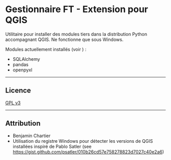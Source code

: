 # Gestionnaire FT - Extension pour QGIS

Utilitaire pour installer des modules tiers dans la distribution Python accompagnant QGIS.
Ne fonctionne que sous Windows.

Modules actuellement installés (voir ) :

* SQLAlchemy
* pandas
* openpyxl

----

## Licence

[GPL v3](LICENSE)

----

## Attribution

* Benjamin Chartier
* Utilisation du registre Windows pour détecter les versions de QGIS installées inspiré de Pablo Satler (see <https://gist.github.com/psatler/010b26cd57e758278823d7027c40e2a6>)
